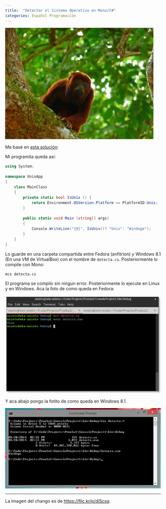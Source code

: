 ```yaml
---
title:  "Detectar el Sistema Operativo en Mono/C#"
categories: Español Programación
---
```


![Chango](/media/8078455784_1906e170da_o_0.jpg)

Me basé en [esta solución](http://mono.wikia.com/wiki/Detecting_the_execution_platform):

Mi programita queda asi:

```csharp
using System;

namespace UnixApp
{
    class MainClass
    {
        private static bool IsUnix () {
            return Environment.OSVersion.Platform == PlatformID.Unix;
        }

        public static void Main (string[] args)
        {
            Console.WriteLine("{0}", IsUnix()? "Unix": "Windoge");
        }
    }
}
```

Lo guarde en una carpeta compartida entre Fedora (anfitrion) y Windows 8.1 (En
una VM de VirtualBox) con el nombre de `detecta.cs`. Posteriormente lo compile
con Mono:

```console
mcs detecta.cs
```

El programa se compilo sin ningun error. Posteriormente lo ejecute en Linux y
en Windows. Aca la foto de como queda en Fedora:

![Mono en Fedora 20](/media/Screenshot_from_2014_08_28_14_36_00.png)

Y aca abajo pongo la fotito de como queda en Windows 8.1.

![Exe compilado con Mono y corriendo en Windows](/media/Screenshot_from_2014_08_28_14_37_10.png)

---
La imagen del chango es de <https://flic.kr/p/diScsq>
